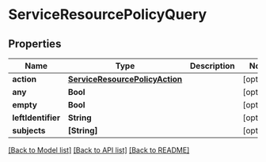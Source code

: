 # ServiceResourcePolicyQuery

## Properties
Name | Type | Description | Notes
------------ | ------------- | ------------- | -------------
**action** | [**ServiceResourcePolicyAction**](ServiceResourcePolicyAction.md) |  | [optional] 
**any** | **Bool** |  | [optional] 
**empty** | **Bool** |  | [optional] 
**leftIdentifier** | **String** |  | [optional] 
**subjects** | **[String]** |  | [optional] 

[[Back to Model list]](../README.md#documentation-for-models) [[Back to API list]](../README.md#documentation-for-api-endpoints) [[Back to README]](../README.md)


